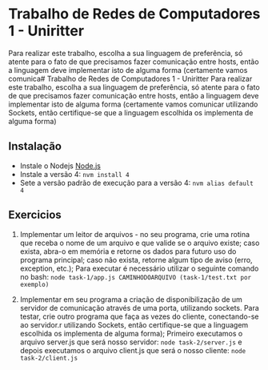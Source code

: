 # Trabalho de Redes de Computadores 1 - Uniritter
Para realizar este trabalho, escolha a sua linguagem de preferência, só atente para o fato de que precisamos fazer comunicação entre hosts, então a linguagem deve implementar isto de alguma forma (certamente vamos comunica# Trabalho de Redes de Computadores 1 - Uniritter
Para realizar este trabalho, escolha a sua linguagem de preferência, só atente para o fato de que precisamos fazer comunicação entre hosts, então a linguagem deve implementar isto de alguma forma (certamente vamos comunicar utilizando Sockets, então certifique-se que a linguagem escolhida os implementa de alguma forma)

## Instalação
+ Instale o Nodejs [Node.js](http://nodejs.org/ "Node.js")
+ Instale a versão 4: `nvm install 4` 
+ Sete a versão padrão de execução para a versão 4: `nvm alias default 4`

## Exercicios
1. Implementar um leitor de arquivos - no seu programa, crie uma rotina que receba o nome de um arquivo e que valide se o arquivo existe; caso exista, abra-o em memória e retorne os dados para futuro uso do programa principal; caso não exista, retorne algum tipo de aviso (erro, exception, etc.);
Para executar é necessário utilizar o seguinte comando no bash: `node task-1/app.js CAMINHODOARQUIVO (task-1/test.txt por exemplo)`

2. Implementar em seu programa a criação de disponibilização de um servidor de comunicação através de uma porta, utilizando sockets. Para testar, crie outro programa que faça as vezes do cliente, conectando-se ao servidor.r utilizando Sockets, então certifique-se que a linguagem escolhida os implementa de alguma forma);
Primeiro executamos o arquivo server.js que será nosso servidor: `node task-2/server.js` e depois executamos o arquivo client.js que será o nosso cliente: `node task-2/client.js`